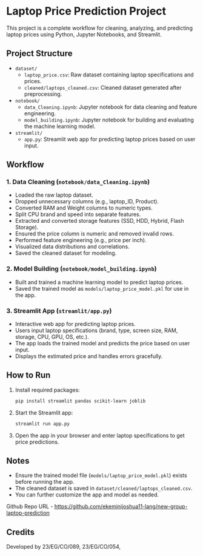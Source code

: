 # Laptop Price Prediction Project

This project is a complete workflow for cleaning, analyzing, and predicting laptop prices using Python, Jupyter Notebooks, and Streamlit.

## Project Structure

- `dataset/`
  - `laptop_price.csv`: Raw dataset containing laptop specifications and prices.
  - `cleaned/laptops_cleaned.csv`: Cleaned dataset generated after preprocessing.
- `notebook/`
  - `data_Cleaning.ipynb`: Jupyter notebook for data cleaning and feature engineering.
  - `model_building.ipynb`: Jupyter notebook for building and evaluating the machine learning model.
- `streamlit/`
  - `app.py`: Streamlit web app for predicting laptop prices based on user input.

## Workflow

### 1. Data Cleaning (`notebook/data_Cleaning.ipynb`)
- Loaded the raw laptop dataset.
- Dropped unnecessary columns (e.g., laptop_ID, Product).
- Converted RAM and Weight columns to numeric types.
- Split CPU brand and speed into separate features.
- Extracted and converted storage features (SSD, HDD, Hybrid, Flash Storage).
- Ensured the price column is numeric and removed invalid rows.
- Performed feature engineering (e.g., price per inch).
- Visualized data distributions and correlations.
- Saved the cleaned dataset for modeling.

### 2. Model Building (`notebook/model_building.ipynb`)
- Built and trained a machine learning model to predict laptop prices.
- Saved the trained model as `models/laptop_price_model.pkl` for use in the app.

### 3. Streamlit App (`streamlit/app.py`)
- Interactive web app for predicting laptop prices.
- Users input laptop specifications (brand, type, screen size, RAM, storage, CPU, GPU, OS, etc.).
- The app loads the trained model and predicts the price based on user input.
- Displays the estimated price and handles errors gracefully.

## How to Run

1. Install required packages:
   ```bash
   pip install streamlit pandas scikit-learn joblib
   ```
2. Start the Streamlit app:
   ```bash
   streamlit run app.py
   ```
3. Open the app in your browser and enter laptop specifications to get price predictions.

## Notes
- Ensure the trained model file (`models/laptop_price_model.pkl`) exists before running the app.
- The cleaned dataset is saved in `dataset/cleaned/laptops_cleaned.csv`.
- You can further customize the app and model as needed.

Github Repo URL - https://github.com/ekeminijoshua11-lang/new-group-laptop-prediction
## Credits
Developed by 23/EG/CO/089, 23/EG/CO/054,
